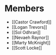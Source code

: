 # Members
+ [[Castor Crawford]]
+ [[Logan Trevors]]
+ [[Sol Odhran]] 
+ [[Nevaeh Raynor]]
+ [[Marty McKnight]]
+ [[Scott Locke]]